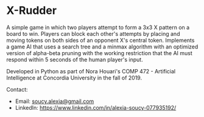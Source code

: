 # X-Rudder
A simple game in which two players attempt to form a 3x3 X pattern on a board to win. Players can block each other's attempts by placing and moving tokens on both sides of an opponent X's central token. Implements a game AI that uses a search tree and a minmax algorithm with an optimized version of alpha-beta pruning with the working restriction that the AI must respond within 5 seconds of the human player's input.

Developed in Python as part of Nora Houari's COMP 472 - Artificial Intelligence at Concordia University in the fall of 2019.

Contact:
* Email: soucy.alexia@gmail.com
* LinkedIn: https://www.linkedin.com/in/alexia-soucy-077935192/